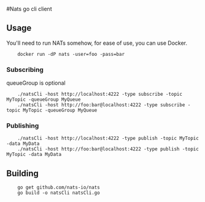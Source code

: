 #Nats go cli client

## Usage ##

You'll need to run NATs somehow, for ease of use, you can use Docker.
```
    docker run -dP nats -user=foo -pass=bar
```

### Subscribing ###

queueGroup is optional
```
    ./natsCli -host http://localhost:4222 -type subscribe -topic MyTopic -queueGroup MyQueue
    ./natsCli -host http://foo:bar@localhost:4222 -type subscribe -topic MyTopic -queueGroup MyQueue
```

### Publishing ###
```
    ./natsCli -host http://localhost:4222 -type publish -topic MyTopic -data MyData
    ./natsCli -host http://foo:bar@localhost:4222 -type publish -topic MyTopic -data MyData
```


## Building ##
```
    go get github.com/nats-io/nats
    go build -o natsCli natsCli.go
```
